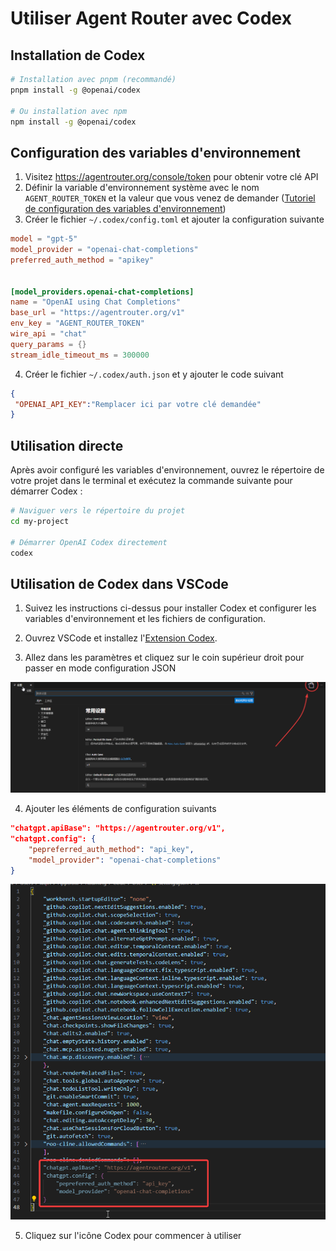 # Utiliser Agent Router avec Codex

## Installation de Codex

```bash
# Installation avec pnpm (recommandé)
pnpm install -g @openai/codex

# Ou installation avec npm
npm install -g @openai/codex
```

## Configuration des variables d'environnement

1. Visitez https://agentrouter.org/console/token pour obtenir votre clé API
2. Définir la variable d'environnement système avec le nom `AGENT_ROUTER_TOKEN` et la valeur que vous venez de demander ([Tutoriel de configuration des variables d'environnement](https://www.java.com/zh-CN/download/help/path.html))
3. Créer le fichier `~/.codex/config.toml` et ajouter la configuration suivante

```toml
model = "gpt-5"
model_provider = "openai-chat-completions"
preferred_auth_method = "apikey"


[model_providers.openai-chat-completions]
name = "OpenAI using Chat Completions"
base_url = "https://agentrouter.org/v1"
env_key = "AGENT_ROUTER_TOKEN"
wire_api = "chat"
query_params = {}
stream_idle_timeout_ms = 300000

```

4. Créer le fichier `~/.codex/auth.json` et y ajouter le code suivant

```json
{
 "OPENAI_API_KEY":"Remplacer ici par votre clé demandée"
}
```

## Utilisation directe

Après avoir configuré les variables d'environnement, ouvrez le répertoire de votre projet dans le terminal et exécutez la commande suivante pour démarrer Codex :

```bash
# Naviguer vers le répertoire du projet
cd my-project

# Démarrer OpenAI Codex directement
codex
```

## Utilisation de Codex dans VSCode

1. Suivez les instructions ci-dessus pour installer Codex et configurer les variables d'environnement et les fichiers de configuration.

2. Ouvrez VSCode et installez l'[Extension Codex](https://marketplace.visualstudio.com/items?itemName=openai.chatgpt).

3. Allez dans les paramètres et cliquez sur le coin supérieur droit pour passer en mode configuration JSON

![](./img/codex-config.png)

4. Ajouter les éléments de configuration suivants

```json
"chatgpt.apiBase": "https://agentrouter.org/v1",
"chatgpt.config": {
    "pepreferred_auth_method": "api_key",
    "model_provider": "openai-chat-completions"
}
```

![](./img/codex-config2.png)

5. Cliquez sur l'icône Codex pour commencer à utiliser